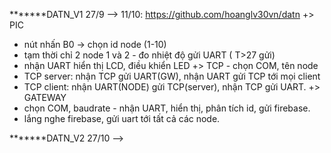 *******DATN_V1
27/9 --> 11/10: 
https://github.com/hoanglv30vn/datn
+> PIC 
- nút nhấn B0 -> chọn id node (1-10) 
- tạm thời chỉ 2 node 1 và 2 - đo nhiệt độ gửi UART ( T>27 gửi) 
- nhận UART hiển thị LCD, điều khiển LED +> TCP - chọn COM, tên node 
- TCP server: nhận TCP gửi UART(GW), nhận UART gửi TCP tới mọi client 
- TCP client: nhận UART(NODE) gửi TCP(server), nhận TCP gửi UART. 
+> GATEWAY 
- chọn COM, baudrate - nhận UART, hiển thị, phân tích id, gửi firebase. 
- lắng nghe firebase, gửi uart tới tất cả các node.


*******DATN_V2
27/10 -->